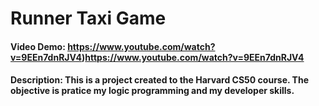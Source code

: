 <h1>Runner Taxi Game</h1>

#### Video Demo:  https://www.youtube.com/watch?v=9EEn7dnRJV4)https://www.youtube.com/watch?v=9EEn7dnRJV4
  
#### Description: This is a project created to the Harvard CS50 course. The objective is pratice my logic programming and my developer skills.



